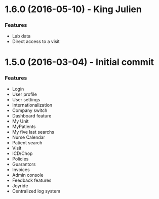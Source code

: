 
<a name="1.6.0"></a>
# 1.6.0 (2016-05-10) - King Julien

### Features

* Lab data
* Direct access to a visit

<a name="1.5.0"></a>
# 1.5.0 (2016-03-04) - Initial commit

### Features

* Login
* User profile 
* User settings
* Internationalization
* Company switch
* Dashboard feature
* My Unit
* MyPatients
* My five last searchs
* Nurse Calendar
* Patient search
* Visit
* ICD/Chop
* Policies
* Guarantors
* Invoices
* Admin console
* Feedback features
* Joyride
* Centralized log system
